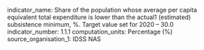 indicator_name: Share of the population whose average per capita equivalent total expenditure is lower than the actual1 (estimated) subsistence minimum, %. Target value set for 2020 – 30.0
indicator_number: 1.1.1
computation_units: Percentage (%)
source_organisation_1:  IDSS NAS

